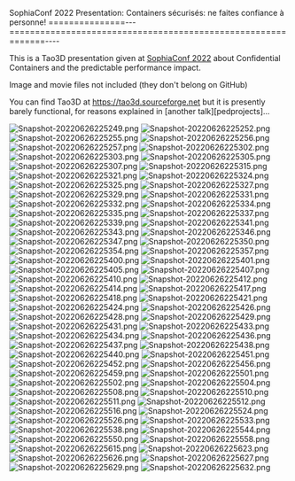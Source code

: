 SophiaConf 2022 Presentation: Containers sécurisés: ne faites confiance à personne!
===============---=============================================================----

This is a Tao3D presentation given at [SophiaConf 2022][sophiaconf2022] about
Confidential Containers and the predictable performance impact.

Image and movie files not included (they don't belong on GitHub)

You can find Tao3D at https://tao3d.sourceforge.net but it is presently barely
functional, for reasons explained in [another talk][pedprojects]...

[sophiaconf2022]: https://www.telecom-valley.fr/sophiaconf-2022/

![Snapshot-20220626225249.png](snapshots/Snapshot-20220626225249.png)
![Snapshot-20220626225252.png](snapshots/Snapshot-20220626225252.png)
![Snapshot-20220626225255.png](snapshots/Snapshot-20220626225255.png)
![Snapshot-20220626225256.png](snapshots/Snapshot-20220626225256.png)
![Snapshot-20220626225257.png](snapshots/Snapshot-20220626225257.png)
![Snapshot-20220626225302.png](snapshots/Snapshot-20220626225302.png)
![Snapshot-20220626225303.png](snapshots/Snapshot-20220626225303.png)
![Snapshot-20220626225305.png](snapshots/Snapshot-20220626225305.png)
![Snapshot-20220626225307.png](snapshots/Snapshot-20220626225307.png)
![Snapshot-20220626225315.png](snapshots/Snapshot-20220626225315.png)
![Snapshot-20220626225321.png](snapshots/Snapshot-20220626225321.png)
![Snapshot-20220626225324.png](snapshots/Snapshot-20220626225324.png)
![Snapshot-20220626225325.png](snapshots/Snapshot-20220626225325.png)
![Snapshot-20220626225327.png](snapshots/Snapshot-20220626225327.png)
![Snapshot-20220626225329.png](snapshots/Snapshot-20220626225329.png)
![Snapshot-20220626225331.png](snapshots/Snapshot-20220626225331.png)
![Snapshot-20220626225332.png](snapshots/Snapshot-20220626225332.png)
![Snapshot-20220626225334.png](snapshots/Snapshot-20220626225334.png)
![Snapshot-20220626225335.png](snapshots/Snapshot-20220626225335.png)
![Snapshot-20220626225337.png](snapshots/Snapshot-20220626225337.png)
![Snapshot-20220626225339.png](snapshots/Snapshot-20220626225339.png)
![Snapshot-20220626225341.png](snapshots/Snapshot-20220626225341.png)
![Snapshot-20220626225343.png](snapshots/Snapshot-20220626225343.png)
![Snapshot-20220626225346.png](snapshots/Snapshot-20220626225346.png)
![Snapshot-20220626225347.png](snapshots/Snapshot-20220626225347.png)
![Snapshot-20220626225350.png](snapshots/Snapshot-20220626225350.png)
![Snapshot-20220626225354.png](snapshots/Snapshot-20220626225354.png)
![Snapshot-20220626225357.png](snapshots/Snapshot-20220626225357.png)
![Snapshot-20220626225400.png](snapshots/Snapshot-20220626225400.png)
![Snapshot-20220626225401.png](snapshots/Snapshot-20220626225401.png)
![Snapshot-20220626225405.png](snapshots/Snapshot-20220626225405.png)
![Snapshot-20220626225407.png](snapshots/Snapshot-20220626225407.png)
![Snapshot-20220626225410.png](snapshots/Snapshot-20220626225410.png)
![Snapshot-20220626225412.png](snapshots/Snapshot-20220626225412.png)
![Snapshot-20220626225414.png](snapshots/Snapshot-20220626225414.png)
![Snapshot-20220626225417.png](snapshots/Snapshot-20220626225417.png)
![Snapshot-20220626225418.png](snapshots/Snapshot-20220626225418.png)
![Snapshot-20220626225421.png](snapshots/Snapshot-20220626225421.png)
![Snapshot-20220626225424.png](snapshots/Snapshot-20220626225424.png)
![Snapshot-20220626225426.png](snapshots/Snapshot-20220626225426.png)
![Snapshot-20220626225428.png](snapshots/Snapshot-20220626225428.png)
![Snapshot-20220626225429.png](snapshots/Snapshot-20220626225429.png)
![Snapshot-20220626225431.png](snapshots/Snapshot-20220626225431.png)
![Snapshot-20220626225433.png](snapshots/Snapshot-20220626225433.png)
![Snapshot-20220626225434.png](snapshots/Snapshot-20220626225434.png)
![Snapshot-20220626225436.png](snapshots/Snapshot-20220626225436.png)
![Snapshot-20220626225437.png](snapshots/Snapshot-20220626225437.png)
![Snapshot-20220626225438.png](snapshots/Snapshot-20220626225438.png)
![Snapshot-20220626225440.png](snapshots/Snapshot-20220626225440.png)
![Snapshot-20220626225451.png](snapshots/Snapshot-20220626225451.png)
![Snapshot-20220626225452.png](snapshots/Snapshot-20220626225452.png)
![Snapshot-20220626225456.png](snapshots/Snapshot-20220626225456.png)
![Snapshot-20220626225459.png](snapshots/Snapshot-20220626225459.png)
![Snapshot-20220626225501.png](snapshots/Snapshot-20220626225501.png)
![Snapshot-20220626225502.png](snapshots/Snapshot-20220626225502.png)
![Snapshot-20220626225504.png](snapshots/Snapshot-20220626225504.png)
![Snapshot-20220626225508.png](snapshots/Snapshot-20220626225508.png)
![Snapshot-20220626225510.png](snapshots/Snapshot-20220626225510.png)
![Snapshot-20220626225511.png](snapshots/Snapshot-20220626225511.png)
![Snapshot-20220626225512.png](snapshots/Snapshot-20220626225512.png)
![Snapshot-20220626225516.png](snapshots/Snapshot-20220626225516.png)
![Snapshot-20220626225524.png](snapshots/Snapshot-20220626225524.png)
![Snapshot-20220626225526.png](snapshots/Snapshot-20220626225526.png)
![Snapshot-20220626225533.png](snapshots/Snapshot-20220626225533.png)
![Snapshot-20220626225538.png](snapshots/Snapshot-20220626225538.png)
![Snapshot-20220626225544.png](snapshots/Snapshot-20220626225544.png)
![Snapshot-20220626225550.png](snapshots/Snapshot-20220626225550.png)
![Snapshot-20220626225558.png](snapshots/Snapshot-20220626225558.png)
![Snapshot-20220626225615.png](snapshots/Snapshot-20220626225615.png)
![Snapshot-20220626225623.png](snapshots/Snapshot-20220626225623.png)
![Snapshot-20220626225626.png](snapshots/Snapshot-20220626225626.png)
![Snapshot-20220626225627.png](snapshots/Snapshot-20220626225627.png)
![Snapshot-20220626225629.png](snapshots/Snapshot-20220626225629.png)
![Snapshot-20220626225632.png](snapshots/Snapshot-20220626225632.png)
